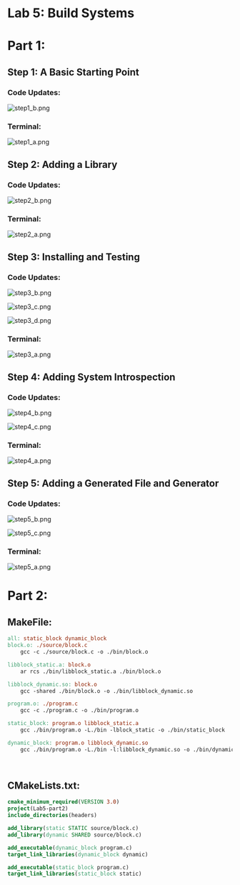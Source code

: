 # Lab 5: Build Systems

# Part 1:

## Step 1: A Basic Starting Point 

### Code Updates: <br>
![step1_b.png](step1_b.PNG)

### Terminal: <br>
![step1_a.png](step1_a.PNG)


## Step 2: Adding a Library 

### Code Updates: <br>
![step2_b.png](step2_b.PNG)

### Terminal: <br>
![step2_a.png](step2_a.PNG)


## Step 3: Installing and Testing

### Code Updates: <br>
![step3_b.png](step3_b.PNG)

![step3_c.png](step3_c.PNG)

![step3_d.png](step3_d.PNG)

### Terminal: <br>
![step3_a.png](step3_a.PNG)


## Step 4: Adding System Introspection

### Code Updates: <br>
![step4_b.png](step4_b.PNG)

![step4_c.png](step4_c.PNG)

### Terminal: <br>
![step4_a.png](step4_a.PNG)

## Step 5: Adding a Generated File and Generator

### Code Updates: <br>
![step5_b.png](step5_b.PNG)

![step5_c.png](step5_c.PNG)

### Terminal: <br>
![step5_a.png](step5_a.PNG)


# Part 2: 

## MakeFile:
```makefile
all: static_block dynamic_block
block.o: ./source/block.c
	gcc -c ./source/block.c -o ./bin/block.o

libblock_static.a: block.o
	ar rcs ./bin/libblock_static.a ./bin/block.o

libblock_dynamic.so: block.o
	gcc -shared ./bin/block.o -o ./bin/libblock_dynamic.so

program.o: ./program.c
	gcc -c ./program.c -o ./bin/program.o

static_block: program.o libblock_static.a
	gcc ./bin/program.o -L./bin -lblock_static -o ./bin/static_block

dynamic_block: program.o libblock_dynamic.so
	gcc ./bin/program.o -L./bin -l:libblock_dynamic.so -o ./bin/dynamic_block
```

<br>

## CMakeLists.txt:
```cmake
cmake_minimum_required(VERSION 3.0)
project(Lab5-part2)
include_directories(headers)

add_library(static STATIC source/block.c)
add_library(dynamic SHARED source/block.c)

add_executable(dynamic_block program.c)
target_link_libraries(dynamic_block dynamic)

add_executable(static_block program.c)
target_link_libraries(static_block static)
```
<br>

